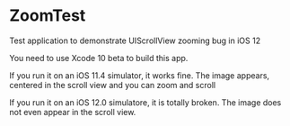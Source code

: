 # ZoomTest
Test application to demonstrate UIScrollView zooming bug in iOS 12

You need to use Xcode 10 beta to build this app.

If you run it on an iOS 11.4 simulator, it works fine. The image appears, centered in the scroll view and you can zoom and scroll

If you run it on an iOS 12.0 simulatore, it is totally broken. The image does not even appear in the scroll view.
